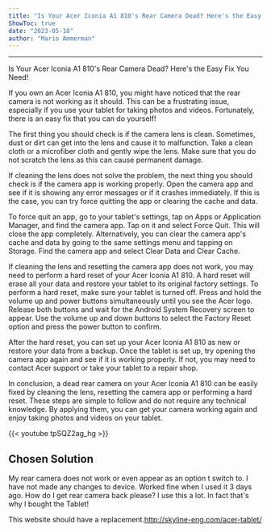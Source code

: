 ```yaml
---
title: "Is Your Acer Iconia A1 810's Rear Camera Dead? Here's the Easy Fix You Need!"
ShowToc: true 
date: "2023-05-18"
author: "Mario Ammerman"
---
```

*****
Is Your Acer Iconia A1 810's Rear Camera Dead? Here's the Easy Fix You Need!

If you own an Acer Iconia A1 810, you might have noticed that the rear camera is not working as it should. This can be a frustrating issue, especially if you use your tablet for taking photos and videos. Fortunately, there is an easy fix that you can do yourself!

The first thing you should check is if the camera lens is clean. Sometimes, dust or dirt can get into the lens and cause it to malfunction. Take a clean cloth or a microfiber cloth and gently wipe the lens. Make sure that you do not scratch the lens as this can cause permanent damage.

If cleaning the lens does not solve the problem, the next thing you should check is if the camera app is working properly. Open the camera app and see if it is showing any error messages or if it crashes immediately. If this is the case, you can try force quitting the app or clearing the cache and data.

To force quit an app, go to your tablet's settings, tap on Apps or Application Manager, and find the camera app. Tap on it and select Force Quit. This will close the app completely. Alternatively, you can clear the camera app's cache and data by going to the same settings menu and tapping on Storage. Find the camera app and select Clear Data and Clear Cache.

If cleaning the lens and resetting the camera app does not work, you may need to perform a hard reset of your Acer Iconia A1 810. A hard reset will erase all your data and restore your tablet to its original factory settings. To perform a hard reset, make sure your tablet is turned off. Press and hold the volume up and power buttons simultaneously until you see the Acer logo. Release both buttons and wait for the Android System Recovery screen to appear. Use the volume up and down buttons to select the Factory Reset option and press the power button to confirm.

After the hard reset, you can set up your Acer Iconia A1 810 as new or restore your data from a backup. Once the tablet is set up, try opening the camera app again and see if it is working properly. If not, you may need to contact Acer support or take your tablet to a repair shop.

In conclusion, a dead rear camera on your Acer Iconia A1 810 can be easily fixed by cleaning the lens, resetting the camera app or performing a hard reset. These steps are simple to follow and do not require any technical knowledge. By applying them, you can get your camera working again and enjoy taking photos and videos on your tablet.

{{< youtube tpSQZ2ag_hg >}} 



## Chosen Solution
 My rear camera does not work or even appear as an option t switch to. I have not made any changes to device. Worked fine when I used it 3 days ago. How do I get rear camera back please? I use this a lot. In fact that's why I bought the Tablet!

 This website should have a replacement.http://skyline-eng.com/acer-tablet/




